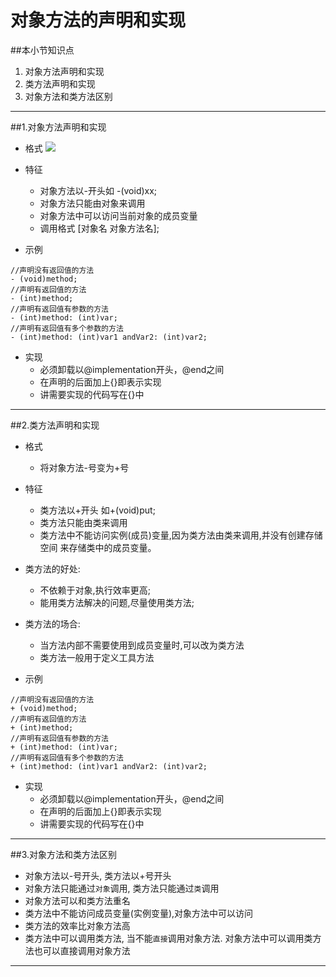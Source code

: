 # 对象方法的声明和实现
##本小节知识点
1. 对象方法声明和实现
2. 类方法声明和实现
3. 对象方法和类方法区别
---

##1.对象方法声明和实现
- 格式
![](http://7xj0kx.com1.z0.glb.clouddn.com/xxffsm.png)

- 特征
    + 对象方法以-开头如 -(void)xx;
    + 对象方法只能由对象来调用
    + 对象方法中可以访问当前对象的成员变量
    + 调用格式 [对象名 对象方法名];

- 示例
```
//声明没有返回值的方法
- (void)method;
//声明有返回值的方法
- (int)method;
//声明有返回值有参数的方法
- (int)method: (int)var;
//声明有返回值有多个参数的方法
- (int)method: (int)var1 andVar2: (int)var2;

```

- 实现
    + 必须卸载以@implementation开头，@end之间
    + 在声明的后面加上{}即表示实现
    + 讲需要实现的代码写在{}中
---

##2.类方法声明和实现
- 格式
    + 将对象方法-号变为+号

- 特征
    + 类方法以+开头 如+(void)put;
    + 类方法只能由类来调用
    + 类方法中不能访问实例(成员)变量,因为类方法由类来调用,并没有创建存储空间 来存储类中的成员变量。

- 类方法的好处:
    + 不依赖于对象,执行效率更高;
    + 能用类方法解决的问题,尽量使用类方法;

- 类方法的场合:
    + 当方法内部不需要使用到成员变量时,可以改为类方法
    + 类方法一般用于定义工具方法

- 示例
```
//声明没有返回值的方法
+ (void)method;
//声明有返回值的方法
+ (int)method;
//声明有返回值有参数的方法
+ (int)method: (int)var;
//声明有返回值有多个参数的方法
+ (int)method: (int)var1 andVar2: (int)var2;

```

- 实现
    + 必须卸载以@implementation开头，@end之间
    + 在声明的后面加上{}即表示实现
    + 讲需要实现的代码写在{}中

---

##3.对象方法和类方法区别
- 对象方法以-号开头, 类方法以+号开头
- 对象方法只能通过`对象`调用, 类方法只能通过`类`调用
- 对象方法可以和类方法重名
- 类方法中不能访问成员变量(实例变量),对象方法中可以访问
- 类方法的效率比对象方法高
- 类方法中可以调用类方法, 当不能`直接`调用对象方法. 对象方法中可以调用类方法也可以直接调用对象方法

---
